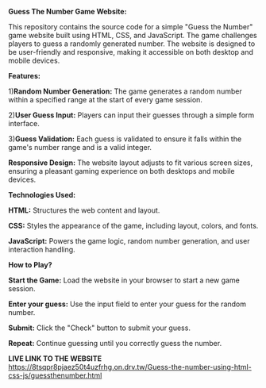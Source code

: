 **Guess The Number Game Website:**

This repository contains the source code for a simple "Guess the Number" game website built using HTML, CSS, and JavaScript. The game challenges players to guess a randomly generated number. The website is designed to be user-friendly and responsive, making it accessible on both desktop and mobile devices.

**Features:**

1)**Random Number Generation:** 
The game generates a random number within a specified range at the start of every game session.

2)**User Guess Input:** 
Players can input their guesses through a simple form interface.

3)**Guess Validation:** 
Each guess is validated to ensure it falls within the game's number range and is a valid integer.

**Responsive Design:** 
The website layout adjusts to fit various screen sizes, ensuring a pleasant gaming experience on both desktops and mobile devices.

**Technologies Used:**

**HTML:** Structures the web content and layout.

**CSS:** Styles the appearance of the game, including layout, colors, and fonts.

**JavaScript:** Powers the game logic, random number generation, and user interaction handling.

**How to Play?**

**Start the Game:** Load the website in your browser to start a new game session.

**Enter your guess:** Use the input field to enter your guess for the random number.

**Submit:** Click the "Check" button to submit your guess.

**Repeat:** Continue guessing until you correctly guess the number.


**LIVE LINK TO THE WEBSITE**
https://8tsqpr8pjaez50t4uzfrhg.on.drv.tw/Guess-the-number-using-html-css-js/guessthenumber.html
